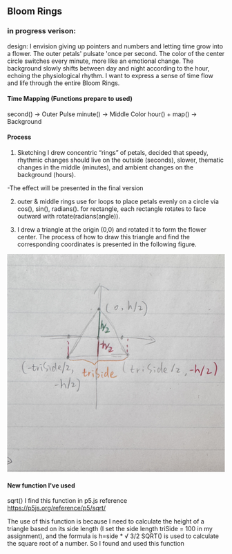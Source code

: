 
## Bloom Rings
### in progress verison:
design:
I envision giving up pointers and numbers and letting time grow into a flower. The outer petals' pulsate 'once per second. The color of the center circle switches every minute, more like an emotional change. The background slowly shifts between day and night according to the hour, echoing the physiological rhythm. I want to express a sense of time flow and life through the entire Bloom Rings.

#### Time Mapping (Functions prepare to used)
second() → Outer Pulse
minute() → Middle Color
hour() + map() → Background


#### Process
1. Sketching 
I drew concentric “rings” of petals, decided that speedy, rhythmic changes should live on the outside (seconds), slower, thematic changes in the middle (minutes), and ambient changes on the background (hours).

-The effect will be presented in the final version

2. outer & middle rings use for loops to place petals evenly on a circle via cos(), sin(), radians().
for rectangle, each rectangle rotates to face outward with rotate(radians(angle)).

3. I drew a triangle at the origin (0,0) and rotated it to form the flower center. The process of how to draw this triangle and find the corresponding coordinates is presented in the following figure.

![inverted triangle](https://github.com/yw9768/CC2025-yw9768/blob/main/assignment%203/regular%20triangle.jpg)


#### New function I've used
sqrt()
I find this function in p5.js reference
https://p5js.org/reference/p5/sqrt/

The use of this function is because I need to calculate the height of a triangle based on its side length (I set the side length triSide = 100 in my assignment), and the formula is h=side * √ 3/2
SQRT() is used to calculate the square root of a number. So I found and used this function

